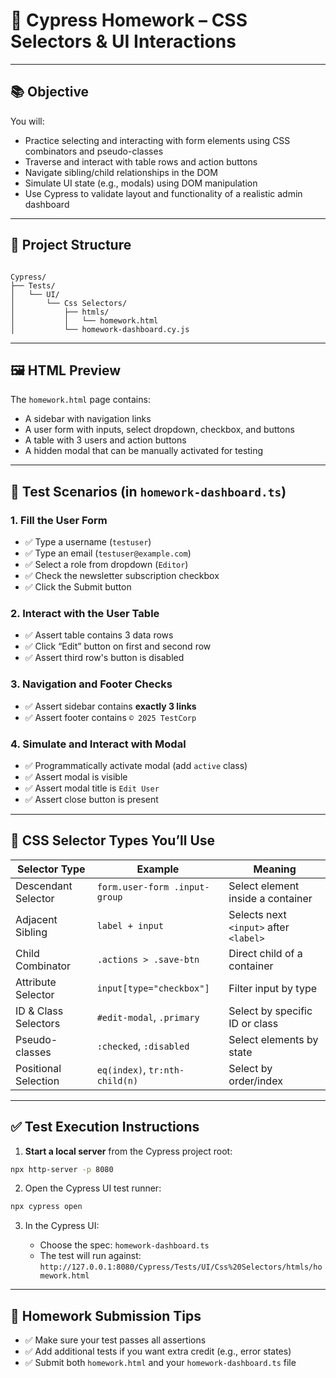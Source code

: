 ﻿# 🧪 Cypress Homework – CSS Selectors & UI Interactions

---

## 📚 Objective

You will:
- Practice selecting and interacting with form elements using CSS combinators and pseudo-classes
- Traverse and interact with table rows and action buttons
- Navigate sibling/child relationships in the DOM
- Simulate UI state (e.g., modals) using DOM manipulation
- Use Cypress to validate layout and functionality of a realistic admin dashboard

---

## 🧰 Project Structure

```

Cypress/
├── Tests/
│   └── UI/
│       └── Css Selectors/
│           ├── htmls/
│           │   └── homework.html
│           └── homework-dashboard.cy.js

````

---

## 🖼️ HTML Preview

The `homework.html` page contains:

- A sidebar with navigation links
- A user form with inputs, select dropdown, checkbox, and buttons
- A table with 3 users and action buttons
- A hidden modal that can be manually activated for testing

---

## 🧪 Test Scenarios (in `homework-dashboard.ts`)

### 1. **Fill the User Form**

- ✅ Type a username (`testuser`)
- ✅ Type an email (`testuser@example.com`)
- ✅ Select a role from dropdown (`Editor`)
- ✅ Check the newsletter subscription checkbox
- ✅ Click the Submit button

### 2. **Interact with the User Table**

- ✅ Assert table contains 3 data rows
- ✅ Click “Edit” button on first and second row
- ✅ Assert third row's button is disabled

### 3. **Navigation and Footer Checks**

- ✅ Assert sidebar contains **exactly 3 links**
- ✅ Assert footer contains `© 2025 TestCorp`

### 4. **Simulate and Interact with Modal**

- ✅ Programmatically activate modal (add `active` class)
- ✅ Assert modal is visible
- ✅ Assert modal title is `Edit User`
- ✅ Assert close button is present

---

## 🧠 CSS Selector Types You’ll Use

| Selector Type               | Example                          | Meaning                                  |
|-----------------------------|----------------------------------|------------------------------------------|
| Descendant Selector         | `form.user-form .input-group`    | Select element inside a container        |
| Adjacent Sibling            | `label + input`                  | Selects next `<input>` after `<label>`   |
| Child Combinator            | `.actions > .save-btn`           | Direct child of a container              |
| Attribute Selector          | `input[type="checkbox"]`         | Filter input by type                     |
| ID & Class Selectors        | `#edit-modal`, `.primary`        | Select by specific ID or class           |
| Pseudo-classes              | `:checked`, `:disabled`          | Select elements by state                 |
| Positional Selection        | `eq(index)`, `tr:nth-child(n)`   | Select by order/index                    |

---

## ✅ Test Execution Instructions

1. **Start a local server** from the Cypress project root:

```bash
npx http-server -p 8080
````

2. Open the Cypress UI test runner:

```bash
npx cypress open
```

3. In the Cypress UI:

    * Choose the spec: `homework-dashboard.ts`
    * The test will run against:
      `http://127.0.0.1:8080/Cypress/Tests/UI/Css%20Selectors/htmls/homework.html`

---

## 📌 Homework Submission Tips

* ✅ Make sure your test passes all assertions
* ✅ Add additional tests if you want extra credit (e.g., error states)
* ✅ Submit both `homework.html` and your `homework-dashboard.ts` file
